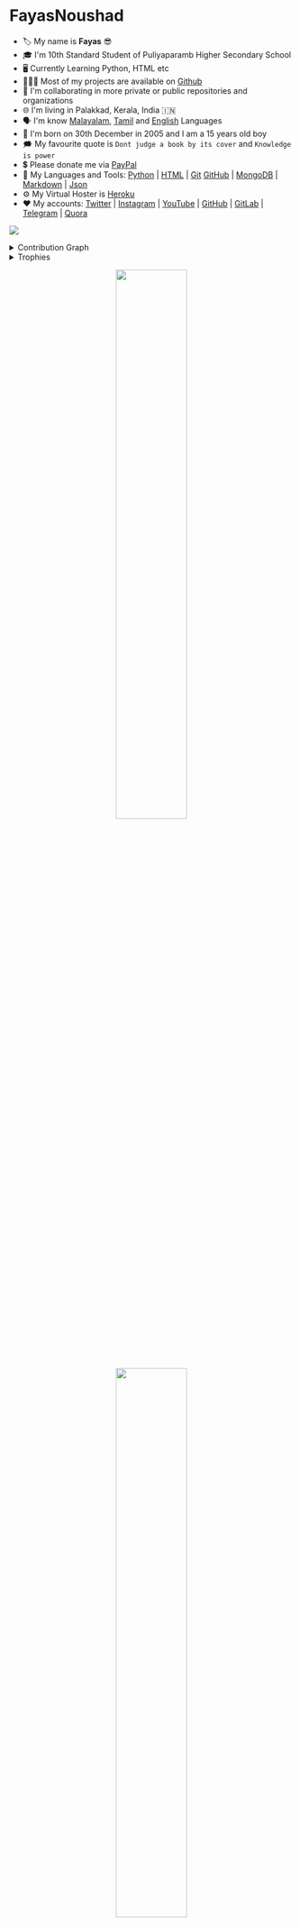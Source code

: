 # FayasNoushad


- 🏷️ My name is <strong>Fayas</strong> 😎
- 🎓 I'm 10th Standard Student of Puliyaparamb Higher Secondary School
- 🖥️ Currently Learning Python, HTML etc
- 👨🏻‍💻 Most of my projects are available on [Github](https://github.com/FayasNoushad?tab=repositories)
- 🔭 I'm collaborating in more private or public repositories and organizations
- 🌐 I'm living in Palakkad, Kerala, India 🇮🇳
- 🗣️ I'm know [Malayalam](https://google.com/search?q=Malayalam), [Tamil](https://google.com/search?q=Tamil) and [English](https://google.com/search?q=English) Languages
- 🎂 I'm born on 30th December in 2005 and I am a 15 years old boy
- 🗯️ My favourite quote is `Dont judge a book by its cover` and `Knowledge is power`
- 💲 Please donate me via [PayPal](https://paypal.me/FayasNoushad)
- 🔨 My Languages and Tools:
[Python](https://www.python.org) |
[HTML](https://html.spec.whatwg.org/) |
[Git](https://git-scm.com/) [GitHub](https://github.com/) |
[MongoDB](https://mongodb.com/) |
[Markdown](https://daringfireball.net/projects/markdown/) |
[Json](https://json.org)
- ⚙️ My Virtual Hoster is [Heroku](https://heroku.com)
- ❤️ My accounts:
[Twitter](https://twitter.com/FayasNoushad) |
[Instagram](https://instagram.com/TheFayas) |
[YouTube](https://youtube.com/channel/UCqC-Yzy8J9FuTH_lDRhBMCA) |
[GitHub](https://github.com/FayasNoushad) |
[GitLab](https://gitlab.com/FayasNoushad) |
[Telegram](https://telegram.me/FayasNoushad) |
[Quora](https://www.quora.com/profile/Fayas-Noushad-1)


<a href="https://github.com/404"><img src="https://user-images.githubusercontent.com/73097560/115834477-dbab4500-a447-11eb-908a-139a6edaec5c.gif"></a>


<details><summary>Contribution Graph</summary>
<br/>
<p align="left">
    <img src="https://activity-graph.herokuapp.com/graph?username=FayasNoushad"/>
</p>
</details>


<details><summary>Trophies</summary>
<br/>
<p align="left">
    <img
        width=900
        src="https://github-profile-trophy.vercel.app/?username=FayasNoushad"
    />
</details>


<p align="center">
    <img
        width="50%"
        src="https://github-readme-stats.vercel.app/api?username=FayasNoushad&count_private=true&include_all_commits=true&show_icons=true&theme=tokyonight&custom_title=GitHub+Stats"
    />
    <img
        width="50%"
        src="https://github-readme-streak-stats.herokuapp.com?user=FayasNoushad&theme=tokyonight"
    />
</p>
